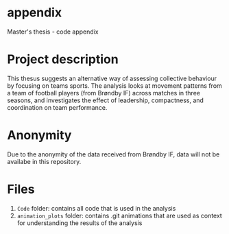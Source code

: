 # appendix
Master's thesis - code appendix

# Project description
This thesus suggests an alternative way of assessing collective behaviour by focusing on teams sports. The analysis looks at movement patterns from a team of football players (from Brøndby IF) across matches in three seasons, and investigates the effect of leadership, compactness, and coordination on team performance.

# Anonymity 
Due to the anonymity of the data received from Brøndby IF, data will not be availabe in this repository. 

# Files

1. `Code` folder: contains all code that is used in the analysis 
2. `animation_plots` folder: contains .git animations that are used as context for understanding the results of the analysis 
